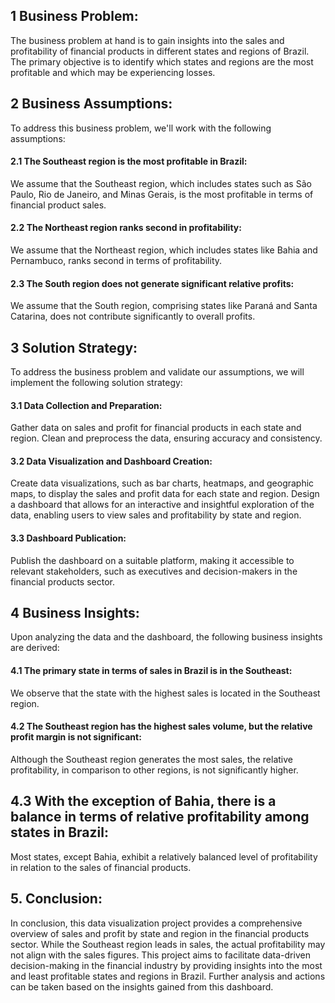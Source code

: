 <h2>1 Business Problem:</h2>
The business problem at hand is to gain insights into the sales and profitability of financial products in different states and regions of Brazil. The primary objective is to identify which states and regions are the most profitable and which may be experiencing losses.

<h2>2 Business Assumptions:</h2>
To address this business problem, we'll work with the following assumptions:

<h4>2.1 The Southeast region is the most profitable in Brazil:</h4>
We assume that the Southeast region, which includes states such as São Paulo, Rio de Janeiro, and Minas Gerais, is the most profitable in terms of financial product sales.

<h4>2.2 The Northeast region ranks second in profitability:</h4>
We assume that the Northeast region, which includes states like Bahia and Pernambuco, ranks second in terms of profitability.

<h4>2.3 The South region does not generate significant relative profits:</h4>
We assume that the South region, comprising states like Paraná and Santa Catarina, does not contribute significantly to overall profits.

<h2>3 Solution Strategy:</h2>
To address the business problem and validate our assumptions, we will implement the following solution strategy:

<h4>3.1 Data Collection and Preparation:</h4>
Gather data on sales and profit for financial products in each state and region.
Clean and preprocess the data, ensuring accuracy and consistency.

<h4>3.2 Data Visualization and Dashboard Creation:</h4>
Create data visualizations, such as bar charts, heatmaps, and geographic maps, to display the sales and profit data for each state and region.
Design a dashboard that allows for an interactive and insightful exploration of the data, enabling users to view sales and profitability by state and region.

<h4>3.3 Dashboard Publication:</h4>
Publish the dashboard on a suitable platform, making it accessible to relevant stakeholders, such as executives and decision-makers in the financial products sector.

<h2>4 Business Insights:</h2>
Upon analyzing the data and the dashboard, the following business insights are derived:

<h4>4.1 The primary state in terms of sales in Brazil is in the Southeast:</h4>
We observe that the state with the highest sales is located in the Southeast region.

<h4>4.2 The Southeast region has the highest sales volume, but the relative profit margin is not significant:</h4>
Although the Southeast region generates the most sales, the relative profitability, in comparison to other regions, is not significantly higher.

<h2>4.3 With the exception of Bahia, there is a balance in terms of relative profitability among states in Brazil:</h2>
Most states, except Bahia, exhibit a relatively balanced level of profitability in relation to the sales of financial products.

<h2>5. Conclusion:</h2>
In conclusion, this data visualization project provides a comprehensive overview of sales and profit by state and region in the financial products sector. While the Southeast region leads in sales, the actual profitability may not align with the sales figures. This project aims to facilitate data-driven decision-making in the financial industry by providing insights into the most and least profitable states and regions in Brazil. Further analysis and actions can be taken based on the insights gained from this dashboard.
